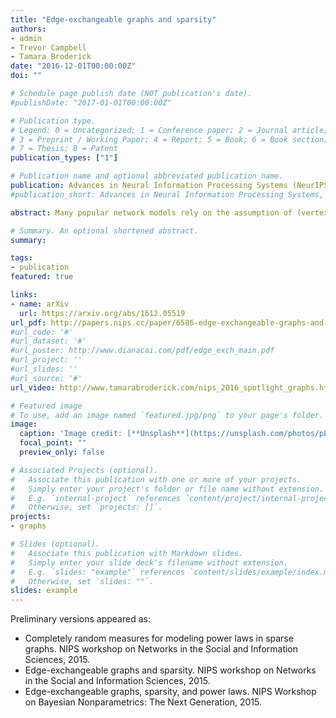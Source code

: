 ```yaml
---
title: "Edge-exchangeable graphs and sparsity"
authors:
- admin
- Trevor Campbell
- Tamara Broderick
date: "2016-12-01T00:00:00Z"
doi: ""

# Schedule page publish date (NOT publication's date).
#publishDate: "2017-01-01T00:00:00Z"

# Publication type.
# Legend: 0 = Uncategorized; 1 = Conference paper; 2 = Journal article;
# 3 = Preprint / Working Paper; 4 = Report; 5 = Book; 6 = Book section;
# 7 = Thesis; 8 = Patent
publication_types: ["1"]

# Publication name and optional abbreviated publication name.
publication: Advances in Neural Information Processing Systems (NeurIPS)
#publication_short: Advances in Neural Information Processing Systems, 2016

abstract: Many popular network models rely on the assumption of (vertex) exchangeability, in which the distribution of the graph is invariant to relabelings of the vertices. However, the Aldous-Hoover theorem guarantees that these graphs are dense or empty with probability one, whereas many real-world graphs are sparse. We present an alternative notion of exchangeability for random graphs, which we call edge exchangeability, in which the distribution of a graph sequence is invariant to the order of the edges. We demonstrate that edge-exchangeable models, unlike models that are traditionally vertex exchangeable, can exhibit sparsity. To do so, we outline a general framework for graph generative models; by contrast to the pioneering work of Caron and Fox [12], models within our framework are stationary across steps of the graph sequence. In particular, our model grows the graph by instantiating more latent atoms of a single random measure as the dataset size increases, rather than adding new atoms to the measure.

# Summary. An optional shortened abstract.
summary:

tags:
- publication
featured: true

links:
- name: arXiv
  url: https://arxiv.org/abs/1612.05519
url_pdf: http://papers.nips.cc/paper/6586-edge-exchangeable-graphs-and-sparsity.pdf
#url_code: '#'
#url_dataset: '#'
#url_poster: http://www.dianacai.com/pdf/edge_exch_main.pdf
#url_project: ''
#url_slides: ''
#url_source: '#'
url_video: http://www.tamarabroderick.com/nips_2016_spotlight_graphs.html

# Featured image
# To use, add an image named `featured.jpg/png` to your page's folder.
image:
  caption: 'Image credit: [**Unsplash**](https://unsplash.com/photos/pLCdAaMFLTE)'
  focal_point: ""
  preview_only: false

# Associated Projects (optional).
#   Associate this publication with one or more of your projects.
#   Simply enter your project's folder or file name without extension.
#   E.g. `internal-project` references `content/project/internal-project/index.md`.
#   Otherwise, set `projects: []`.
projects:
- graphs

# Slides (optional).
#   Associate this publication with Markdown slides.
#   Simply enter your slide deck's filename without extension.
#   E.g. `slides: "example"` references `content/slides/example/index.md`.
#   Otherwise, set `slides: ""`.
slides: example
---
```


Preliminary versions appeared as:
<ul>
<li>
Completely random measures for modeling power laws in sparse graphs.
NIPS workshop on Networks in the Social and Information Sciences, 2015.
</li>
<li>
Edge-exchangeable graphs and sparsity.
NIPS workshop on Networks in the Social and Information Sciences, 2015.
</li>
<li>
Edge-exchangeable graphs, sparsity, and power laws.
NIPS Workshop on Bayesian Nonparametrics: The Next Generation, 2015.
</li>
</ul>


